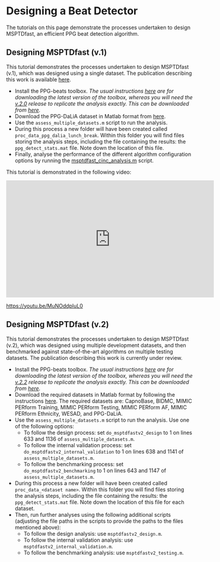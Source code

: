 # Designing a Beat Detector

The tutorials on this page demonstrate the processes undertaken to design MSPTDfast, an efficient PPG beat detection algorithm.

## Designing MSPTDfast (v.1)

This tutorial demonstrates the processes undertaken to design MSPTDfast (v.1), which was designed using a single dataset. The publication describing this work is available [here](https://doi.org/10.1101/2024.07.18.24310627).

- Install the PPG-beats toolbox. _The usual instructions [here](https://ppg-beats.readthedocs.io/en/latest/toolbox/getting_started/) are for downloading the latest version of the toolbox, whereas you will need the [v.2.0](https://github.com/peterhcharlton/ppg-beats/releases/tag/v.2.0) release to replicate the analysis exactly. This can be downloaded from [here](https://github.com/peterhcharlton/ppg-beats/archive/refs/tags/v.2.0.zip)._
- Download the PPG-DaLiA dataset in Matlab format from [here](https://zenodo.org/records/12793711/files/ppg_dalia_lunch_break_data.mat?download=1).
- Use the `assess_multiple_datasets.m` script to run the analysis.
- During this process a new folder will have been created called `proc_data_ppg_dalia_lunch_break`. Within this folder you will find files storing the analysis steps, including the file containing the results: the `ppg_detect_stats.mat` file. Note down the location of this file.
- Finally, analyse the performance of the different algorithm configuration options by running the [msptdfast_cinc_analysis.m](https://raw.githubusercontent.com/peterhcharlton/ppg-beats/main/source/publication_specific_scripts/msptdfast_cinc_analysis_post_20240701.m) script.

This tutorial is demonstrated in the following video:

<iframe width="560" height="315" src="https://www.youtube.com/embed/MuNOddpluL0" title="YouTube video player" frameborder="0" allow="accelerometer; autoplay; clipboard-write; encrypted-media; gyroscope; picture-in-picture" allowfullscreen></iframe>

https://youtu.be/MuNOddpluL0

## Designing MSPTDfast (v.2)

This tutorial demonstrates the processes undertaken to design MSPTDfast (v.2), which was designed using multiple development datasets, and then benchmarked against state-of-the-art algorithms on multiple testing datasets. The publication describing this work is currently under review.

- Install the PPG-beats toolbox. _The usual instructions [here](https://ppg-beats.readthedocs.io/en/latest/toolbox/getting_started/) are for downloading the latest version of the toolbox, whereas you will need the [v.2.2](https://github.com/peterhcharlton/ppg-beats/releases/tag/v.2.2) release to replicate the analysis exactly. This can be downloaded from [here](https://github.com/peterhcharlton/ppg-beats/archive/refs/tags/v.2.2.zip)._
- Download the required datasets in Matlab format by following the instructions [here](https://ppg-beats.readthedocs.io/en/latest/datasets/summary/). The required datasets are: CapnoBase, BIDMC, MIMIC PERform Training, MIMIC PERform Testing, MIMIC PERform AF, MIMIC PERform Ethnicity, WESAD, and PPG-DaLiA.
- Use the `assess_multiple_datasets.m` script to run the analysis. Use one of the following options:
  - To follow the design process: set `do_msptdfastv2_design` to 1 on lines 633 and 1136 of `assess_multiple_datasets.m`.
  - To follow the internal validation process: set `do_msptdfastv2_internal_validation` to 1 on lines 638 and 1141 of `assess_multiple_datasets.m`.
  - To follow the benchmarking process: set `do_msptdfastv2_benchmarking` to 1 on lines 643 and 1147 of `assess_multiple_datasets.m`.
-  During this process a new folder will have been created called `proc_data_<dataset name>`. Within this folder you will find files storing the analysis steps, including the file containing the results: the `ppg_detect_stats.mat` file. Note down the location of this file for each dataset.
- Then, run further analyses using the following additional scripts (adjusting the file paths in the scripts to provide the paths to the files mentioned above):
  - To follow the design analysis: use `msptdfastv2_design.m`.
  - To follow the internal validation analysis: use `msptdfastv2_internal_validation.m`.
  - To follow the benchmarking analysis: use `msptdfastv2_testing.m`.